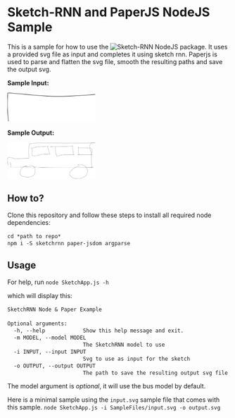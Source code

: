 # Sketch-RNN and PaperJS NodeJS Sample

This is a sample for how to use the ![Sketch-RNN](https://github.com/mokafolio/SketchRNNNode) NodeJS package.
It uses a provided svg file as input and completes it using sketch rnn. Paperjs is used to parse and flatten the svg file, smooth the resulting paths and save the output svg.

**Sample Input:**

<img src="./SampleFiles/input.svg" width="200px">

**Sample Output:**

<img src="./SampleFiles/test.svg" width="200px">


## How to?

Clone this repository and follow these steps to install all required node dependencies:

```
cd *path to repo*
npm i -S sketchrnn paper-jsdom argparse
```

## Usage

For help, run `node SketchApp.js -h`

which will display this:

```
SketchRNN Node & Paper Example

Optional arguments:
  -h, --help            Show this help message and exit.
  -m MODEL, --model MODEL
                        The SketchRNN model to use
  -i INPUT, --input INPUT
                        Svg to use as input for the sketch
  -o OUTPUT, --output OUTPUT
                        The path to save the resulting output svg file
```

The model argument is *optional*, it will use the bus model by default.

Here is a minimal sample using the `input.svg` sample file that comes with this sample.
`node SketchApp.js -i SampleFiles/input.svg -o output.svg`

